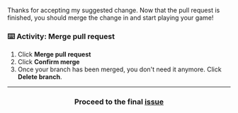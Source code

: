 Thanks for accepting my suggested change. Now that the pull request is finished, you should merge the change in and start playing your game! 

### :keyboard: Activity: Merge pull request

1. Click **Merge pull request**
1. Click **Confirm merge**
1. Once your branch has been merged, you don't need it anymore. Click **Delete branch**.

<hr>
<h3 align="center">Proceed to the final <a href="{{ repoUrl }}/{{ user.username }}/issues/5">issue</a></h3>